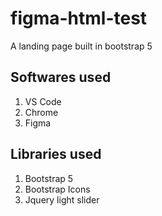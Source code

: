 # figma-html-test

A landing page built in bootstrap 5

## Softwares used

1. VS Code
2. Chrome
3. Figma

## Libraries used

1. Bootstrap 5
2. Bootstrap Icons
3. Jquery light slider
